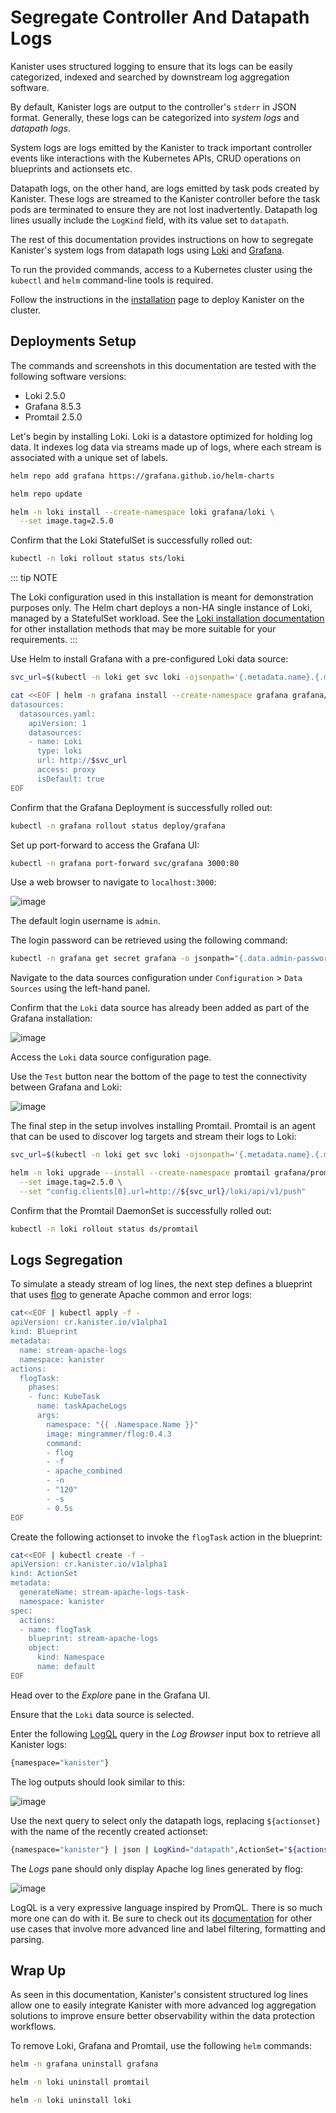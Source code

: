 # Segregate Controller And Datapath Logs

Kanister uses structured logging to ensure that its logs can be easily
categorized, indexed and searched by downstream log aggregation
software.

By default, Kanister logs are output to the controller\'s `stderr` in
JSON format. Generally, these logs can be categorized into *system logs*
and *datapath logs*.

System logs are logs emitted by the Kanister to track important
controller events like interactions with the Kubernetes APIs, CRUD
operations on blueprints and actionsets etc.

Datapath logs, on the other hand, are logs emitted by task pods created
by Kanister. These logs are streamed to the Kanister controller before
the task pods are terminated to ensure they are not lost inadvertently.
Datapath log lines usually include the `LogKind` field, with its value
set to `datapath`.

The rest of this documentation provides instructions on how to segregate
Kanister\'s system logs from datapath logs using
[Loki](https://grafana.com/oss/loki/) and
[Grafana](https://grafana.com/oss/grafana).

To run the provided commands, access to a Kubernetes cluster using the
`kubectl` and `helm` command-line tools is required.

Follow the instructions in the [installation](../install.html) page to
deploy Kanister on the cluster.

## Deployments Setup

The commands and screenshots in this documentation are tested with the
following software versions:

- Loki 2.5.0
- Grafana 8.5.3
- Promtail 2.5.0

Let\'s begin by installing Loki. Loki is a datastore optimized for
holding log data. It indexes log data via streams made up of logs, where
each stream is associated with a unique set of labels.

``` bash
helm repo add grafana https://grafana.github.io/helm-charts

helm repo update

helm -n loki install --create-namespace loki grafana/loki \
  --set image.tag=2.5.0
```

Confirm that the Loki StatefulSet is successfully rolled out:

``` bash
kubectl -n loki rollout status sts/loki
```

::: tip NOTE

The Loki configuration used in this installation is meant for
demonstration purposes only. The Helm chart deploys a non-HA single
instance of Loki, managed by a StatefulSet workload. See the [Loki
installation
documentation](https://grafana.com/docs/loki/latest/installation/) for
other installation methods that may be more suitable for your
requirements.
:::

Use Helm to install Grafana with a pre-configured Loki data source:

``` bash
svc_url=$(kubectl -n loki get svc loki -ojsonpath='{.metadata.name}.{.metadata.namespace}:{.spec.ports[?(@.name=="http-metrics")].port}')

cat <<EOF | helm -n grafana install --create-namespace grafana grafana/grafana -f -
datasources:
  datasources.yaml:
    apiVersion: 1
    datasources:
    - name: Loki
      type: loki
      url: http://$svc_url
      access: proxy
      isDefault: true
EOF
```

Confirm that the Grafana Deployment is successfully rolled out:

``` bash
kubectl -n grafana rollout status deploy/grafana
```

Set up port-forward to access the Grafana UI:

``` bash
kubectl -n grafana port-forward svc/grafana 3000:80
```

Use a web browser to navigate to `localhost:3000`:

![image](/tasks/logs-grafana-login.png)

The default login username is `admin`.

The login password can be retrieved using the following command:

``` bash
kubectl -n grafana get secret grafana -o jsonpath="{.data.admin-password}" | base64 --decode ; echo
```

Navigate to the data sources configuration under `Configuration` \>
`Data Sources` using the left-hand panel.

Confirm that the `Loki` data source has already been added as part of
the Grafana installation:

![image](/tasks/logs-grafana-data-source.png)

Access the `Loki` data source configuration page.

Use the `Test` button near the bottom of the page to test the
connectivity between Grafana and Loki:

![image](/tasks/logs-grafana-loki-test.png)

The final step in the setup involves installing Promtail. Promtail is an
agent that can be used to discover log targets and stream their logs to
Loki:

``` bash
svc_url=$(kubectl -n loki get svc loki -ojsonpath='{.metadata.name}.{.metadata.namespace}:{.spec.ports[?(@.name=="http-metrics")].port}')

helm -n loki upgrade --install --create-namespace promtail grafana/promtail \
  --set image.tag=2.5.0 \
  --set "config.clients[0].url=http://${svc_url}/loki/api/v1/push"
```

Confirm that the Promtail DaemonSet is successfully rolled out:

``` bash
kubectl -n loki rollout status ds/promtail
```

## Logs Segregation

To simulate a steady stream of log lines, the next step defines a
blueprint that uses [flog](https://github.com/mingrammer/flog) to
generate Apache common and error logs:

``` bash
cat<<EOF | kubectl apply -f -
apiVersion: cr.kanister.io/v1alpha1
kind: Blueprint
metadata:
  name: stream-apache-logs
  namespace: kanister
actions:
  flogTask:
    phases:
    - func: KubeTask
      name: taskApacheLogs
      args:
        namespace: "{{ .Namespace.Name }}"
        image: mingrammer/flog:0.4.3
        command:
        - flog
        - -f
        - apache_combined
        - -n
        - "120"
        - -s
        - 0.5s
EOF
```

Create the following actionset to invoke the `flogTask` action in the
blueprint:

``` bash
cat<<EOF | kubectl create -f -
apiVersion: cr.kanister.io/v1alpha1
kind: ActionSet
metadata:
  generateName: stream-apache-logs-task-
  namespace: kanister
spec:
  actions:
  - name: flogTask
    blueprint: stream-apache-logs
    object:
      kind: Namespace
      name: default
EOF
```

Head over to the *Explore* pane in the Grafana UI.

Ensure that the `Loki` data source is selected.

Enter the following [LogQL](https://grafana.com/docs/loki/latest/logql/)
query in the *Log Browser* input box to retrieve all Kanister logs:

``` bash
{namespace="kanister"}
```

The log outputs should look similar to this:

![image](/tasks/logs-kanister-all-logs.png)

Use the next query to select only the datapath logs, replacing
`${actionset}` with the name of the recently created actionset:

``` bash
{namespace="kanister"} | json | LogKind="datapath",ActionSet="${actionset}"
```

The *Logs* pane should only display Apache log lines generated by flog:

![image](/tasks/logs-kanister-datapath-logs.png)

LogQL is a very expressive language inspired by PromQL. There is so much
more one can do with it. Be sure to check out its
[documentation](https://grafana.com/docs/loki/latest/logql/log_queries/)
for other use cases that involve more advanced line and label filtering,
formatting and parsing.

## Wrap Up

As seen in this documentation, Kanister\'s consistent structured log
lines allow one to easily integrate Kanister with more advanced log
aggregation solutions to improve ensure better observability within the
data protection workflows.

To remove Loki, Grafana and Promtail, use the following `helm` commands:

``` bash
helm -n grafana uninstall grafana

helm -n loki uninstall promtail

helm -n loki uninstall loki
```
